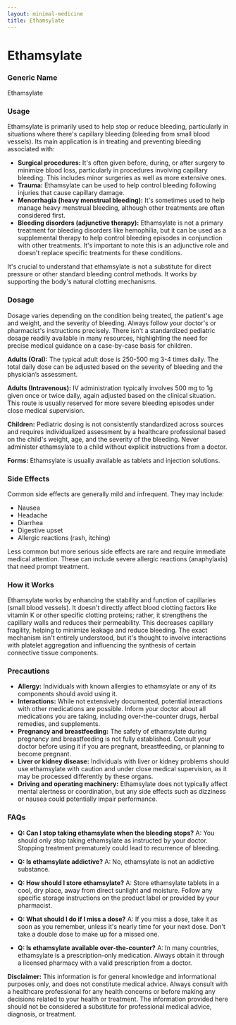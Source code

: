 ```yaml
---
layout: minimal-medicine
title: Ethamsylate
---
```


# Ethamsylate
### Generic Name
Ethamsylate

### Usage
Ethamsylate is primarily used to help stop or reduce bleeding, particularly in situations where there's capillary bleeding (bleeding from small blood vessels).  Its main application is in treating and preventing bleeding associated with:

* **Surgical procedures:**  It's often given before, during, or after surgery to minimize blood loss, particularly in procedures involving capillary bleeding. This includes minor surgeries as well as more extensive ones.
* **Trauma:** Ethamsylate can be used to help control bleeding following injuries that cause capillary damage.
* **Menorrhagia (heavy menstrual bleeding):** It's sometimes used to help manage heavy menstrual bleeding, although other treatments are often considered first.
* **Bleeding disorders (adjunctive therapy):** Ethamsylate is not a primary treatment for bleeding disorders like hemophilia, but it can be used as a supplemental therapy to help control bleeding episodes in conjunction with other treatments.  It's important to note this is an adjunctive role and doesn't replace specific treatments for these conditions.


It's crucial to understand that ethamsylate is not a substitute for direct pressure or other standard bleeding control methods. It works by supporting the body's natural clotting mechanisms.

### Dosage

Dosage varies depending on the condition being treated, the patient's age and weight, and the severity of bleeding.  Always follow your doctor's or pharmacist's instructions precisely.  There isn't a standardized pediatric dosage readily available in many resources, highlighting the need for precise medical guidance on a case-by-case basis for children.

**Adults (Oral):** The typical adult dose is 250-500 mg 3-4 times daily.  The total daily dose can be adjusted based on the severity of bleeding and the physician’s assessment.

**Adults (Intravenous):** IV administration typically involves 500 mg to 1g given once or twice daily, again adjusted based on the clinical situation. This route is usually reserved for more severe bleeding episodes under close medical supervision.

**Children:** Pediatric dosing is not consistently standardized across sources and requires individualized assessment by a healthcare professional based on the child's weight, age, and the severity of the bleeding.  Never administer ethamsylate to a child without explicit instructions from a doctor.

**Forms:** Ethamsylate is usually available as tablets and injection solutions.


### Side Effects

Common side effects are generally mild and infrequent. They may include:

* Nausea
* Headache
* Diarrhea
* Digestive upset
* Allergic reactions (rash, itching)

Less common but more serious side effects are rare and require immediate medical attention. These can include severe allergic reactions (anaphylaxis) that need prompt treatment.


### How it Works

Ethamsylate works by enhancing the stability and function of capillaries (small blood vessels).  It doesn't directly affect blood clotting factors like vitamin K or other specific clotting proteins; rather, it strengthens the capillary walls and reduces their permeability.  This decreases capillary fragility, helping to minimize leakage and reduce bleeding. The exact mechanism isn't entirely understood, but it's thought to involve interactions with platelet aggregation and influencing the synthesis of certain connective tissue components.

### Precautions

* **Allergy:**  Individuals with known allergies to ethamsylate or any of its components should avoid using it.
* **Interactions:**  While not extensively documented, potential interactions with other medications are possible.  Inform your doctor about all medications you are taking, including over-the-counter drugs, herbal remedies, and supplements.
* **Pregnancy and breastfeeding:**  The safety of ethamsylate during pregnancy and breastfeeding is not fully established.  Consult your doctor before using it if you are pregnant, breastfeeding, or planning to become pregnant.
* **Liver or kidney disease:**  Individuals with liver or kidney problems should use ethamsylate with caution and under close medical supervision, as it may be processed differently by these organs.
* **Driving and operating machinery:**  Ethamsylate does not typically affect mental alertness or coordination, but any side effects such as dizziness or nausea could potentially impair performance.

### FAQs

* **Q: Can I stop taking ethamsylate when the bleeding stops?**  A:  You should only stop taking ethamsylate as instructed by your doctor.  Stopping treatment prematurely could lead to recurrence of bleeding.

* **Q: Is ethamsylate addictive?** A: No, ethamsylate is not an addictive substance.

* **Q: How should I store ethamsylate?** A: Store ethamsylate tablets in a cool, dry place, away from direct sunlight and moisture.  Follow any specific storage instructions on the product label or provided by your pharmacist.

* **Q: What should I do if I miss a dose?** A: If you miss a dose, take it as soon as you remember, unless it's nearly time for your next dose.  Don't take a double dose to make up for a missed one.

* **Q: Is ethamsylate available over-the-counter?** A: In many countries, ethamsylate is a prescription-only medication. Always obtain it through a licensed pharmacy with a valid prescription from a doctor.


**Disclaimer:** This information is for general knowledge and informational purposes only, and does not constitute medical advice. Always consult with a healthcare professional for any health concerns or before making any decisions related to your health or treatment.  The information provided here should not be considered a substitute for professional medical advice, diagnosis, or treatment.
